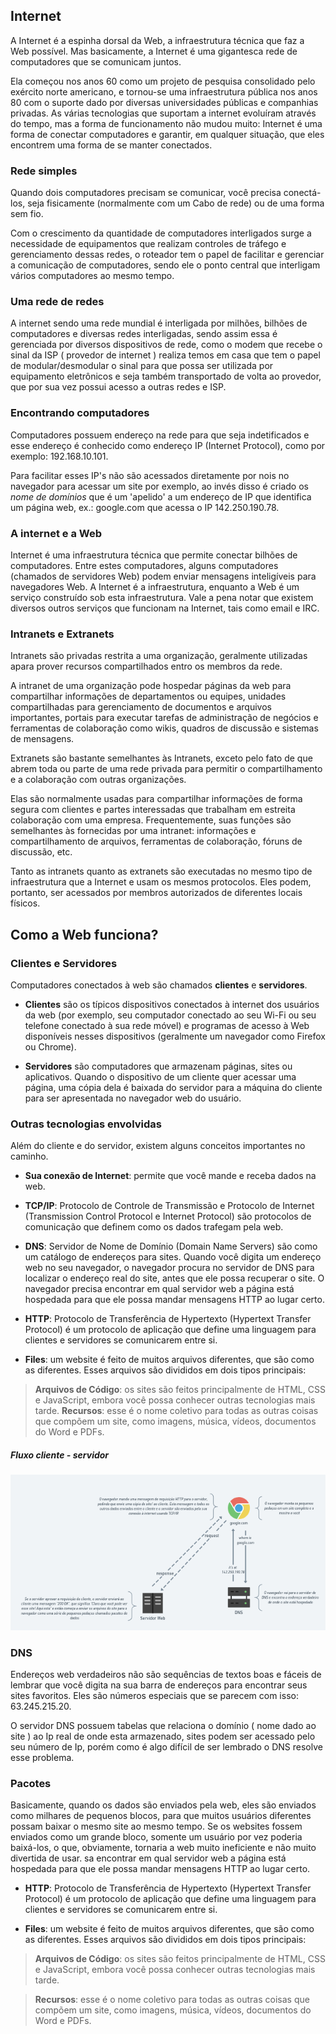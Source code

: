 ## Internet

A Internet é a espinha dorsal da Web, a infraestrutura técnica que faz a Web possível. Mas basicamente, a Internet é uma gigantesca rede de computadores que se comunicam juntos.

Ela começou nos anos 60 como um projeto de pesquisa consolidado pelo exército norte americano, e tornou-se uma infraestrutura pública nos anos 80 com o suporte dado por diversas universidades públicas e companhias privadas. As várias tecnologias que suportam a internet evoluíram através do tempo, mas a forma de funcionamento não mudou muito: Internet é uma forma de conectar computadores e garantir, em qualquer situação, que eles encontrem uma forma de se manter conectados.

### Rede simples

Quando dois computadores precisam se comunicar, você precisa conectá-los, seja fisicamente (normalmente com um Cabo de rede) ou de uma forma sem fio.

Com o crescimento da quantidade de computadores interligados surge a necessidade de equipamentos que realizam controles de tráfego e gerenciamento dessas redes, o roteador tem o papel de facilitar e gerenciar a comunicação de computadores, sendo ele o ponto central que interligam vários computadores ao mesmo tempo.

### Uma rede de redes

A internet sendo uma rede mundial é interligada por milhões, bilhões de computadores e diversas redes interligadas, sendo assim essa é gerenciada por diversos dispositivos de rede, como o modem que recebe o sinal da ISP ( provedor de internet ) realiza temos em casa que tem o papel de modular/desmodular o sinal para que possa ser utilizada por equipamento eletrônicos e seja também transportado de volta ao provedor, que por sua vez possui acesso a outras redes e ISP.

### Encontrando computadores

Computadores possuem endereço na rede para que seja indetificados e esse endereço é conhecido como endereço IP (Internet Protocol), como por exemplo: 192.168.10.101.

Para facilitar esses IP's não são acessados diretamente por nois no navegador para acessar um site por exemplo, ao invés disso é criado os _nome de domínios_ que é um 'apelido' a um endereço de IP que identifica um página web, ex.: google.com que acessa o IP 142.250.190.78.

### A internet e a Web

Internet é uma infraestrutura técnica que permite conectar bilhões de computadores. Entre estes computadores, alguns computadores (chamados de servidores Web) podem enviar mensagens inteligíveis para navegadores Web. A Internet é a infraestrutura, enquanto a Web é um serviço construído sob esta infraestrutura. Vale a pena notar que existem diversos outros serviços que funcionam na Internet, tais como email e IRC.

### Intranets e Extranets

Intranets são privadas restrita a uma organização, geralmente utilizadas apara prover recursos compartilhados entro os membros da rede.

A intranet de uma organização pode hospedar páginas da web para compartilhar informações de departamentos ou equipes, unidades compartilhadas para gerenciamento de documentos e arquivos importantes, portais para executar tarefas de administração de negócios e ferramentas de colaboração como wikis, quadros de discussão e sistemas de mensagens.

Extranets são bastante semelhantes às Intranets, exceto pelo fato de que abrem toda ou parte de uma rede privada para permitir o compartilhamento e a colaboração com outras organizações.

Elas são normalmente usadas para compartilhar informações de forma segura com clientes e partes interessadas que trabalham em estreita colaboração com uma empresa. Frequentemente, suas funções são semelhantes às fornecidas por uma intranet: informações e compartilhamento de arquivos, ferramentas de colaboração, fóruns de discussão, etc.

Tanto as intranets quanto as extranets são executadas no mesmo tipo de infraestrutura que a Internet e usam os mesmos protocolos. Eles podem, portanto, ser acessados por membros autorizados de diferentes locais físicos.

## Como a Web funciona?

### Clientes e Servidores

Computadores conectados à web são chamados **clientes** e **servidores**.

- **Clientes** são os típicos dispositivos conectados à internet dos usuários da web (por exemplo, seu computador conectado ao seu Wi-Fi ou seu telefone conectado à sua rede móvel) e programas de acesso à Web disponíveis nesses dispositivos (geralmente um navegador como Firefox ou Chrome).

- **Servidores** são computadores que armazenam páginas, sites ou aplicativos. Quando o dispositivo de um cliente quer acessar uma página, uma cópia dela é baixada do servidor para a máquina do cliente para ser apresentada no navegador web do usuário.

### Outras tecnologias envolvidas

Além do cliente e do servidor, existem alguns conceitos importantes no caminho.

- **Sua conexão de Internet**: permite que você mande e receba dados na web.
- **TCP/IP**: Protocolo de Controle de Transmissão e Protocolo de Internet (Transmission Control Protocol e Internet Protocol) são protocolos de comunicação que definem como os dados trafegam pela web.
- **DNS**: Servidor de Nome de Domínio (Domain Name Servers) são como um catálogo de endereços para sites. Quando você digita um endereço web no seu navegador, o navegador procura no servidor de DNS para localizar o endereço real do site, antes que ele possa recuperar o site. O navegador precisa encontrar em qual servidor web a página está hospedada para que ele possa mandar mensagens HTTP ao lugar certo.
- **HTTP**: Protocolo de Transferência de Hypertexto (Hypertext Transfer Protocol) é um protocolo de aplicação que define uma linguagem para clientes e servidores se comunicarem entre si.

- **Files**: um website é feito de muitos arquivos diferentes, que são como as diferentes. Esses arquivos são divididos em dois tipos principais:

> **Arquivos de Código**: os sites são feitos principalmente de HTML, CSS e JavaScript, embora você possa conhecer outras tecnologias mais tarde.
> **Recursos**: esse é o nome coletivo para todas as outras coisas que compõem um site, como imagens, música, vídeos, documentos do Word e PDFs.

##### Fluxo cliente - servidor

![fluxo client server](../_images/fluxo_client_server.png)

### DNS

Endereços web verdadeiros não são sequências de textos boas e fáceis de lembrar que você digita na sua barra de endereços para encontrar seus sites favoritos. Eles são números especiais que se parecem com isso: 63.245.215.20.

O servidor DNS possuem tabelas que relaciona o domínio ( nome dado ao site ) ao Ip real de onde esta armazenado, sites podem ser acessado pelo seu número de Ip, porém como é algo difícil de ser lembrado o DNS resolve esse problema.

### Pacotes

Basicamente, quando os dados são enviados pela web, eles são enviados como milhares de pequenos blocos, para que muitos usuários diferentes possam baixar o mesmo site ao mesmo tempo. Se os websites fossem enviados como um grande bloco, somente um usuário por vez poderia baixá-los, o que, obviamente, tornaria a web muito ineficiente e não muito divertida de usar.
sa encontrar em qual servidor web a página está hospedada para que ele possa mandar mensagens HTTP ao lugar certo.

- **HTTP**: Protocolo de Transferência de Hypertexto (Hypertext Transfer Protocol) é um protocolo de aplicação que define uma linguagem para clientes e servidores se comunicarem entre si.

- **Files**: um website é feito de muitos arquivos diferentes, que são como as diferentes. Esses arquivos são divididos em dois tipos principais:

> **Arquivos de Código**: os sites são feitos principalmente de HTML, CSS e JavaScript, embora você possa conhecer outras tecnologias mais tarde.

> **Recursos**: esse é o nome coletivo para todas as outras coisas que compõem um site, como imagens, música, vídeos, documentos do Word e PDFs.
